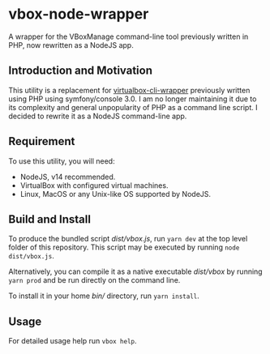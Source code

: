 # vbox-node-wrapper
A wrapper for the VBoxManage command-line tool previously written in PHP, now rewritten as a NodeJS app.


## Introduction and Motivation
This utility is a replacement for
[virtualbox-cli-wrapper](https://github.com/alidrus/virtualbox-cli-wrapper)
previously written using PHP using symfony/console 3.0. I am no longer
maintaining it due to its complexity and general unpopularity of PHP as a
command line script. I decided to rewrite it as a NodeJS command-line app.


## Requirement
To use this utility, you will need:
- NodeJS, v14 recommended.
- VirtualBox with configured virtual machines.
- Linux, MacOS or any Unix-like OS supported by NodeJS.


## Build and Install
To produce the bundled script *dist/vbox.js*, run `yarn dev` at the top level
folder of this repository. This script may be executed by running `node
dist/vbox.js`.

Alternatively, you can compile it as a native executable *dist/vbox* by
running `yarn prod` and be run directly on the command line.

To install it in your home *bin/* directory, run `yarn install`.


## Usage
For detailed usage help run `vbox help`.
